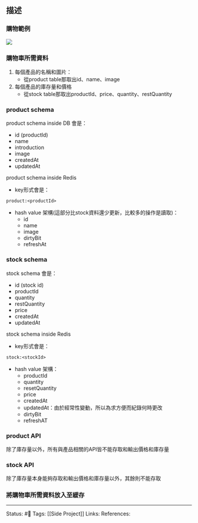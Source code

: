 

## 描述

### 購物範例
![](https://res.cloudinary.com/dqfxgtyoi/image/upload/v1654755676/belazy-shop/example/cart-example_wxv0nq.png)

### 購物車所需資料
1. 每個產品的名稱和圖片：
	- 從product table那取出id、name、image
2. 每個產品的庫存量和價格
	- 從stock table那取出productId、price、quantity、restQuantity

### product schema 
product schema inside DB 會是：
- id (productId)
- name
- introduction
- image
- createdAt
- updatedAt

product schema inside Redis 
- key形式會是：
```
product:<productId>
```

- hash value 架構(這部分比stock資料還少更新，比較多的操作是讀取)：
	- id 
	- name
	- image
	- dirtyBit
	- refreshAt



### stock schema
stock schema 會是：
- id (stock id)
- productId
- quantity
- restQuantity
- price
- createdAt
- updatedAt

stock schema inside Redis
- key形式會是：
```
stock:<stockId>
```

- hash value 架構：
	- productId
	- quantity
	- resetQuantity
	- price
	- createdAt
	- updatedAt：由於經常性變動，所以為求方便而紀錄何時更改
	- dirtyBit
	- refreshAT



### product API
除了庫存量以外，所有與產品相關的API皆不能存取和輸出價格和庫存量
### stock API
除了庫存量本身能夠存取和輸出價格和庫存量以外，其餘則不能存取



### 將購物車所需資料放入至緩存



---
Status: #🌱 
Tags:
[[Side Project]]
Links:
References: